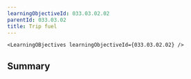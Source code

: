 ```yaml
---
learningObjectiveId: 033.03.02.02
parentId: 033.03.02
title: Trip fuel
---
```


```tsx eval
<LearningOBjectives learningObjectiveId={033.03.02.02} />
```

## Summary
